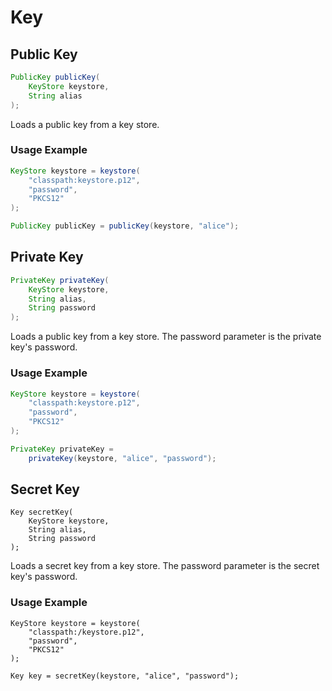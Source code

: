 # Key

## Public Key

```java
PublicKey publicKey(
    KeyStore keystore, 
    String alias
);
```

 Loads a public key from a key store.

### Usage Example

```java
KeyStore keystore = keystore(
    "classpath:keystore.p12", 
    "password", 
    "PKCS12"
);

PublicKey publicKey = publicKey(keystore, "alice");
```

##  Private Key

```java
PrivateKey privateKey(
    KeyStore keystore, 
    String alias, 
    String password
);
```

 Loads a public key from a key store. The password parameter is the private key's password.

### Usage Example

```java
KeyStore keystore = keystore(
    "classpath:keystore.p12", 
    "password", 
    "PKCS12"
);

PrivateKey privateKey = 
    privateKey(keystore, "alice", "password");
```

##  Secret Key

```text
Key secretKey(
    KeyStore keystore, 
    String alias, 
    String password
);
```

 Loads a secret key from a key store. The password parameter is the secret key's password.

### Usage Example

```text
KeyStore keystore = keystore(
    "classpath:/keystore.p12", 
    "password", 
    "PKCS12"
);

Key key = secretKey(keystore, "alice", "password");
```





